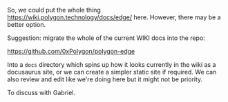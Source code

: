So, we could put the whole thing https://wiki.polygon.technology/docs/edge/ here. However, there may be a better option.

Suggestion: migrate the whole of the current WIKI docs into the repo:

https://github.com/0xPolygon/polygon-edge

Into a `docs` directory which spins up how it looks currently in the wiki as a docusaurus site, or we can create a simpler static site if required. We can also review and edit like we're doing here but it might not be priority.

To discuss with Gabriel.

